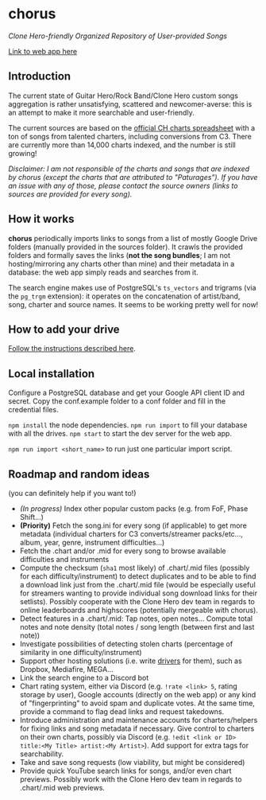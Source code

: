 # chorus

*Clone Hero-friendly Organized Repository of User-provided Songs*

[Link to web app here](http://arcturus.fightthe.pw)

## Introduction

The current state of Guitar Hero/Rock Band/Clone Hero custom songs aggregation is rather unsatisfying, scattered and newcomer-averse: this is an attempt to make it more searchable and user-friendly. 

The current sources are based on the
[official CH charts spreadsheet](https://docs.google.com/spreadsheets/d/13B823ukxdVMocowo1s5XnT3tzciOfruhUVePENKc01o)
with a ton of songs from talented charters, including conversions from C3. There are currently more than 14,000 charts indexed, and the number is still growing!

*Disclaimer: I am not responsible of the charts and songs that are indexed by chorus (except the charts that are attributed to "Paturages"). If you have an issue with any of those, please contact the source owners (links to sources are provided for every song).*

## How it works

**chorus** periodically imports links to songs from a list of mostly Google Drive folders (manually provided in the sources folder). It crawls the provided folders and formally saves the links (**not the song bundles**; I am not hosting/mirroring any charts other than mine) and their metadata in a database: the web app simply reads and searches from it.

The search engine makes use of PostgreSQL's `ts_vectors` and trigrams (via the `pg_trgm` extension): it operates on the concatenation of artist/band, song, charter and source names. It seems to be working pretty well for now!

## How to add your drive

[Follow the instructions described here](source-examples).

## Local installation

Configure a PostgreSQL database and get your Google API client ID and secret. Copy the conf.example folder to a conf folder and fill in the credential files.

`npm install` the node dependencies. `npm run import` to fill your database with all the drives. `npm start` to start the dev server for the web app.

`npm run import <short_name>` to run just one particular import script.

## Roadmap and random ideas

(you can definitely help if you want to!)

* *(In progress)* Index other popular custom packs (e.g. from FoF, Phase Shift...)
* **(Priority)** Fetch the song.ini for every song (if applicable) to get more metadata (individual charters for C3 converts/streamer packs/etc..., album, year, genre, instrument difficulties...)
* Fetch the .chart and/or .mid for every song to browse available difficulties and instruments
* Compute the checksum (`sha1` most likely) of .chart/.mid files (possibly for each difficulty/instrument) to detect duplicates and to be able to find a download link just from the .chart/.mid file (would be especially useful for streamers wanting to provide individual song download links for their setlists). Possibly cooperate with the Clone Hero dev team in regards to online leaderboards and highscores (potentially mergeable with chorus).
* Detect features in a .chart/.mid: Tap notes, open notes... Compute total notes and note density (total notes / song length (between first and last note))
* Investigate possibilities of detecting stolen charts (percentage of similarity in one difficulty/instrument)
* Support other hosting solutions (i.e. write [drivers](src/drivers) for them), such as Dropbox, Mediafire, MEGA...
* Link the search engine to a Discord bot
* Chart rating system, either via Discord (e.g. `!rate <link> 5`, rating storage by user), Google accounts (directly on the web app) or any kind of "fingerprinting" to avoid spam and duplicate votes. At the same time, provide a command to flag dead links and request takedowns.
* Introduce administration and maintenance accounts for charters/helpers for fixing links and song metadata if necessary. Give control to charters on their own charts, possibly via Discord (e.g. `!edit <link or ID> title:<My Title> artist:<My Artist>`). Add support for extra tags for searchability.
* Take and save song requests (low viability, but might be considered)
* Provide quick YouTube search links for songs, and/or even chart previews. Possibly work with the Clone Hero dev team in regards to .chart/.mid web previews.
